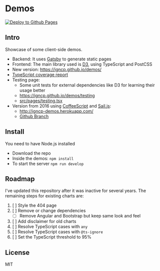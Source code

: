 # Demos

[![Deploy to Github Pages](https://github.com/igncp/demos/actions/workflows/deploy-to-ghpages.yml/badge.svg)](https://github.com/igncp/demos/actions/workflows/deploy-to-ghpages.yml)

## Intro

Showcase of some client-side demos.

- Backend: It uses [Gatsby](https://www.gatsbyjs.com/) to generate static pages
- Frontend: The main library used is [D3](https://d3js.org/), using TypeScript and PostCSS
- New version: https://igncp.github.io/demos/
- [TypeScript coverage report](https://igncp.github.io/demos/coverage-ts)
- Testing page:
    - Some unit tests for external dependencies like D3 for learning their usage better
    - https://igncp.github.io/demos/testing
    - [src/pages/testing.tsx](./src/pages/testing.tsx)
- Version from 2016 using [CoffeeScript](https://coffeescript.org/) and [Sail.js](https://sailsjs.com/): 
    - http://igncp-demos.herokuapp.com/
    - [Github Branch](https://github.com/igncp/demos/tree/2016-version)

## Install

You need to have Node.js installed

- Download the repo
- Inside the demos: `npm install`
- To start the server `npm run develop`

## Roadmap

I've updated this repository after it was inactive for several years. The remaining steps for existing charts are:

1. [ ] Style the 404 page
1. [ ] Remove or change dependencies
    - [ ] Remove Angular and Bootstrap but keep same look and feel
1. [ ] Add disclaimer for old charts
1. [ ] Resolve TypeScript cases with `any`
1. [ ] Resolve TypeScript cases with `@ts-ignore`
1. [ ] Set the TypeScript threshold to 95%

## License

MIT
